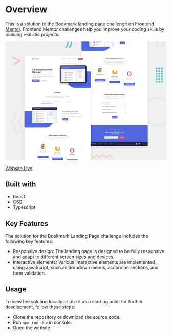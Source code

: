 # Overview

This is a solution to the [Bookmark landing page challenge on Frontend Mentor](https://www.frontendmentor.io/challenges/bookmark-landing-page-5d0b588a9edda32581d29158). Frontend Mentor challenges help you improve your coding skills by building realistic projects.

![Website Preview](./public/design/desktop-preview.jpg)

[Website Live](https://github.com/)

## Built with

- React
- CSS
- Typescript

## Key Features

The solution for the Bookmark Landing Page challenge includes the following key features:

- Responsive design: The landing page is designed to be fully responsive and adapt to different screen sizes and devices.
- Interactive elements: Various interactive elements are implemented using JavaScript, such as dropdown menus, accordion sections, and form validation.

## Usage

To view the solution locally or use it as a starting point for further development, follow these steps:

- Clone the repository or download the source code.
- Run `npm run dev` in console.
- Open the website
